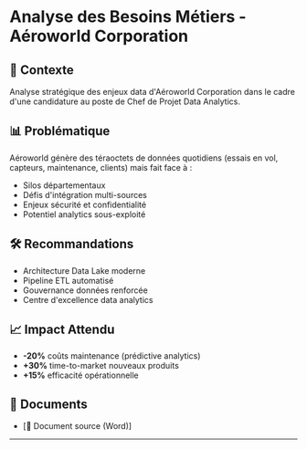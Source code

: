 # Analyse des Besoins Métiers - Aéroworld Corporation

## 🎯 Contexte
Analyse stratégique des enjeux data d'Aéroworld Corporation dans le cadre d'une candidature au poste de Chef de Projet Data Analytics.

## 📊 Problématique
Aéroworld génère des téraoctets de données quotidiens (essais en vol, capteurs, maintenance, clients) mais fait face à :
- Silos départementaux 
- Défis d'intégration multi-sources
- Enjeux sécurité et confidentialité
- Potentiel analytics sous-exploité

## 🛠️ Recommandations
- Architecture Data Lake moderne
- Pipeline ETL automatisé
- Gouvernance données renforcée
- Centre d'excellence data analytics

## 📈 Impact Attendu
- **-20%** coûts maintenance (prédictive analytics)
- **+30%** time-to-market nouveaux produits  
- **+15%** efficacité opérationnelle

## 📄 Documents
- [📝 Document source (Word)]
---
